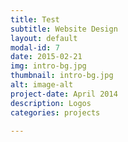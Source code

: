 ```yaml
---
title: Test
subtitle: Website Design
layout: default
modal-id: 7
date: 2015-02-21
img: intro-bg.jpg
thumbnail: intro-bg.jpg
alt: image-alt
project-date: April 2014
description: Logos
categories: projects

---
```

